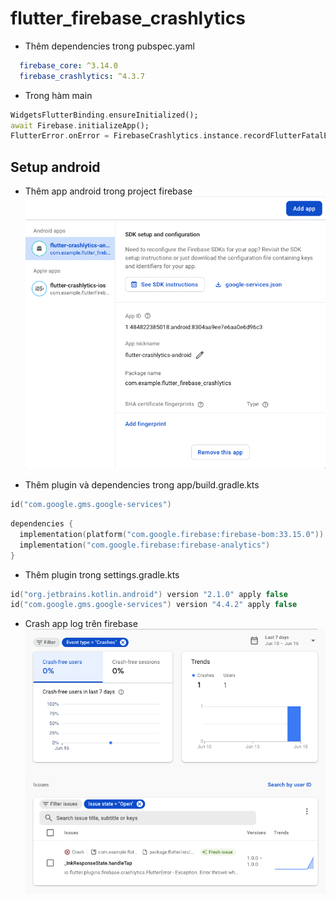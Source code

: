 # flutter_firebase_crashlytics

- Thêm dependencies trong pubspec.yaml
```yaml
  firebase_core: ^3.14.0
  firebase_crashlytics: ^4.3.7
```

- Trong hàm main
```dart
WidgetsFlutterBinding.ensureInitialized();
await Firebase.initializeApp();
FlutterError.onError = FirebaseCrashlytics.instance.recordFlutterFatalError;
```

## Setup android
- Thêm app android trong project firebase
![](assets/1.png)

- Thêm plugin và dependencies trong app/build.gradle.kts
```kotlin
id("com.google.gms.google-services")
```
```kotlin
dependencies {
  implementation(platform("com.google.firebase:firebase-bom:33.15.0"))
  implementation("com.google.firebase:firebase-analytics")
}
```
- Thêm plugin trong settings.gradle.kts
```kotlin
id("org.jetbrains.kotlin.android") version "2.1.0" apply false
id("com.google.gms.google-services") version "4.4.2" apply false
```
- Crash app log trên firebase
![](assets/5.png)





